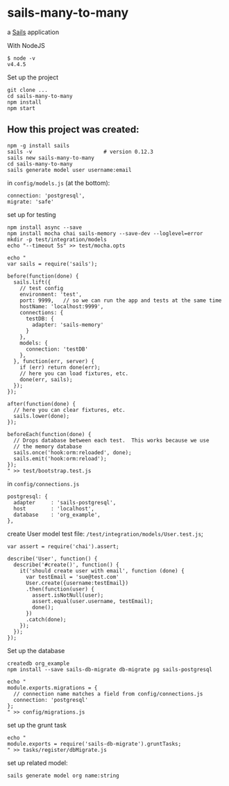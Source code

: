 # sails-many-to-many

a [Sails](http://sailsjs.org) application

With NodeJS

```
$ node -v
v4.4.5
```

Set up the project
```
git clone ...
cd sails-many-to-many
npm install
npm start
```


## How this project was created:
```
npm -g install sails
sails -v                       # version 0.12.3
sails new sails-many-to-many
cd sails-many-to-many
sails generate model user username:email
```

in `config/models.js` (at the bottom):
```
connection: 'postgresql',
migrate: 'safe'
```

set up for testing
```
npm install async --save
npm install mocha chai sails-memory --save-dev --loglevel=error
mkdir -p test/integration/models
echo "--timeout 5s" >> test/mocha.opts

echo "
var sails = require('sails');

before(function(done) {
  sails.lift({
    // test config
    environment: 'test',
    port: 9999,   // so we can run the app and tests at the same time
    hostName: 'localhost:9999',
    connections: {
      testDB: {
        adapter: 'sails-memory'
      }
    },
    models: {
      connection: 'testDB'
    },
  }, function(err, server) {
    if (err) return done(err);
    // here you can load fixtures, etc.
    done(err, sails);
  });
});

after(function(done) {
  // here you can clear fixtures, etc.
  sails.lower(done);
});

beforeEach(function(done) {
  // Drops database between each test.  This works because we use
  // the memory database
  sails.once('hook:orm:reloaded', done);
  sails.emit('hook:orm:reload');
});
" >> test/bootstrap.test.js
```

in `config/connections.js`

```
postgresql: {
  adapter     : 'sails-postgresql',
  host        : 'localhost',
  database    : 'org_example',
},
```

create User model test file: `/test/integration/models/User.test.js`;

```
var assert = require('chai').assert;

describe('User', function() {
  describe('#create()', function() {
    it('should create user with email', function (done) {
      var testEmail = 'sue@test.com'
      User.create({username:testEmail})
      .then(function(user) {
        assert.isNotNull(user);
        assert.equal(user.username, testEmail);
        done();
      })
      .catch(done);
    });
  });
});
```

Set up the database
```
createdb org_example
npm install --save sails-db-migrate db-migrate pg sails-postgresql
```


```
echo "
module.exports.migrations = {
  // connection name matches a field from config/connections.js
  connection: 'postgresql'
};
" >> config/migrations.js
```

set up the grunt task

```
echo "
module.exports = require('sails-db-migrate').gruntTasks;
" >> tasks/register/dbMigrate.js
```

set up related model:
```
sails generate model org name:string
```
